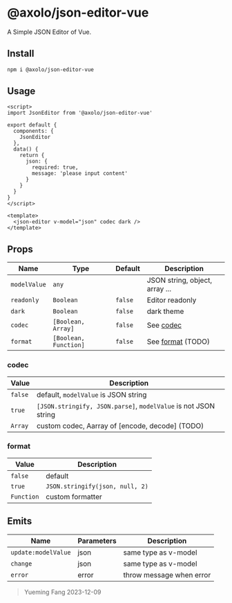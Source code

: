 # @axolo/json-editor-vue

A Simple JSON Editor of Vue.

## Install

```bash
npm i @axolo/json-editor-vue
```

## Usage

```vue
<script>
import JsonEditor from '@axolo/json-editor-vue'

export default {
  components: {
    JsonEditor
  },
  data() {
    return {
      json: {
        required: true,
        message: 'please input content'
      }
    }
  }
}
</script>

<template>
  <json-editor v-model="json" codec dark />
</template>
```

## Props

|     Name     |         Type          | Default |          Description           |
| ------------ | --------------------- | ------- | ------------------------------ |
| `modelValue` | `any`                 |         | JSON string, object, array ... |
| `readonly`   | `Boolean`             | `false` | Editor readonly                |
| `dark`       | `Boolean`             | `false` | dark theme                     |
| `codec`      | `[Boolean, Array]`    | `false` | See [codec](#codec)            |
| `format`     | `[Boolean, Function]` | `false` | See [format](#format) (TODO)   |

### codec

|  Value  |                           Description                           |
| ------- | --------------------------------------------------------------- |
| `false` | default, `modelValue` is JSON string                            |
| `true`  | `[JSON.stringify, JSON.parse]`, `modelValue` is not JSON string |
| `Array` |  custom codec, Aarray of [encode, decode] (TODO)                |

### format

|   Value    |           Description           |
| ---------- | ------------------------------- |
| `false`    | default                         |
| `true`     | `JSON.stringify(json, null, 2)` |
| `Function` | custom formatter                |

## Emits

|        Name         | Parameters |       Description        |
| ------------------- | ---------- | ------------------------ |
| `update:modelValue` | json       | same type as v-model     |
| `change`            | json       | same type as v-model     |
| `error`             | error      | throw message when error |

> Yueming Fang
> 2023-12-09
